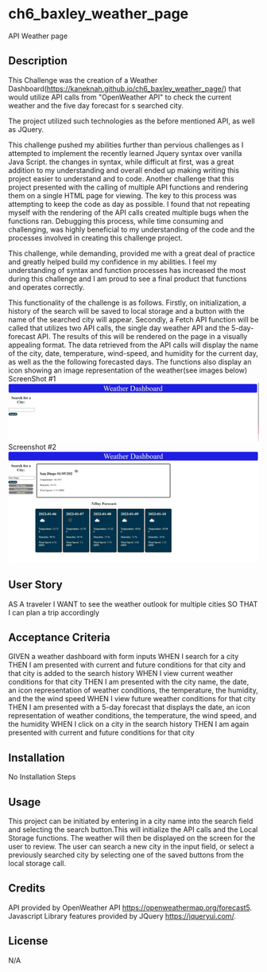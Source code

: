# ch6_baxley_weather_page

API Weather page

## Description

This Challenge was the creation of a Weather Dashboard(https://kaneknah.github.io/ch6_baxley_weather_page/) that would utilize API calls from "OpenWeather API" to check the current weather and the five day forecast for s searched city.

The project utilized such technologies as the before mentioned API, as well as JQuery.

This challenge pushed my abilities further than pervious challenges as I attempted to implement the recently learned Jquery syntax over vanilla Java Script. the changes in syntax, while difficult at first, was a great addition to my understanding and overall ended up making writing this project easier to understand and to code. Another challenge that this project presented with the calling of multiple API functions and rendering them on a single HTML page for viewing. The key to this process was attempting to keep the code as day as possible. I found that not repeating myself with the rendering of the API calls created multiple bugs when the functions ran. Debugging this process, while time consuming and challenging, was highly beneficial to my understanding of the code and the processes involved in creating this challenge project.

This challenge, while demanding, provided me with a great deal of practice and greatly helped build my confidence in my abilities. I feel my understanding of syntax and function processes has increased the most during this challenge and I am proud to see a final product that functions and operates correctly.

This functionality of the challenge is as follows. Firstly, on initialization, a history of the search will be saved to local storage and a button with the name of the searched city will appear. Secondly, a Fetch API function will be called that utilizes two API calls, the single day weather API and the 5-day-forecast API. The results of this will be rendered on the page in a visually appealing format. The data retrieved from the API calls will display the name of the city, date, temperature, wind-speed, and humidity for the current day, as well as the the following forecasted days. The functions also display an icon showing an image representation of the weather(see images below)
ScreenShot #1
![Alt text](./assets/images/screenshot1.png)
Screenshot #2
![Alt text](./assets/images/screenshot2.png)

## User Story

AS A traveler
I WANT to see the weather outlook for multiple cities
SO THAT I can plan a trip accordingly

## Acceptance Criteria

GIVEN a weather dashboard with form inputs
WHEN I search for a city
THEN I am presented with current and future conditions for that city and that city is added to the search history
WHEN I view current weather conditions for that city
THEN I am presented with the city name, the date, an icon representation of weather conditions,
the temperature, the humidity, and the the wind speed
WHEN I view future weather conditions for that city
THEN I am presented with a 5-day forecast that displays the date,
an icon representation of weather conditions, the temperature,
the wind speed, and the humidity
WHEN I click on a city in the search history
THEN I am again presented with current and future conditions for that city

## Installation

No Installation Steps

## Usage

This project can be initiated by entering in a city name into the search field and selecting the search button.This will initialize the API calls and the Local Storage functions. The weather will then be displayed on the screen for the user to review. The user can search a new city in the input field, or select a previously searched city by selecting one of the saved buttons from the local storage call.

## Credits

API provided by OpenWeather API https://openweathermap.org/forecast5.
Javascript Library features provided by JQuery https://jqueryui.com/.

## License

N/A
